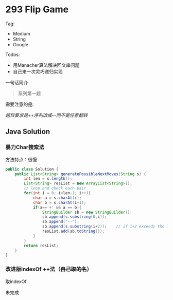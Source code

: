 # 293 Flip Game

Tag:

- Medium
- String
- Google

Todos:
- 用Manacher算法解决回文串问题 
- 自己来一次灵巧递归实现

一句话简介

> 系列第一题


需要注意的是:

*题目要求是++序列改成--而不是任意翻转*

## Java Solution

### 暴力Char搜索法

方法特点：很慢

```java
public class Solution {
    public List<String> generatePossibleNextMoves(String s) {
        int len = s.length();
        List<String> resList = new ArrayList<String>();
        // loop and check each pair
        for(int i = 0; i<len-1; i++){
            char a = s.charAt(i);
            char b = s.charAt(i+1);
            if(a=='+' && a == b){
                StringBuilder sb = new StringBuilder();
                sb.append(s.substring(0,i));
                sb.append("--");
                sb.append(s.substring(i+2));    // if i+2 exceeds the length of str, it will return an empty string
                resList.add(sb.toString());
            }
        }
        return resList;
    }
}
```

### 改进版indexOf ++法（<del>自己取的名</del>）

取indexOf

未完成
